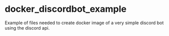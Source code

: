 # docker_discordbot_example
Example of files needed to create docker image of a very simple discord bot using the discord api.
